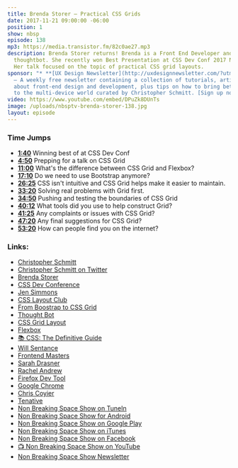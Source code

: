 ```yaml
---
title: Brenda Storer — Practical CSS Grids
date: 2017-11-21 09:00:00 -06:00
position: 1
show: nbsp
episode: 138
mp3: https://media.transistor.fm/82c0ae27.mp3
description: Brenda Storer returns! Brenda is a Front End Developer and Designer at
  thoughtbot. She recently won Best Presentation at CSS Dev Conf 2017 New Orleans.
  Her talk focused on the topic of practical CSS grid layouts.
sponsor: "* **[UX Design Newsletter](http://uxdesignnewsletter.com/?utm_source=nbsptv138&utm_medium=podcast&utm_campaign=uxdesignnewsletter)**
  — A weekly free newsletter containing a collection of tutorials, articles, and videos
  about front-end design and development, plus tips on how to bring better engagement
  to the multi-device world curated by Christopher Schmitt. [Sign up now!](http://uxdesignnewsletter.com/?utm_source=nbsptv138&utm_medium=podcast&utm_campaign=uxdesignnewsletter)"
video: https://www.youtube.com/embed/DPuZk8DUnTs
image: /uploads/nbsptv-brenda-storer-138.jpg
layout: episode
---
```


### Time Jumps

* **[1:40](https://goodstuff.fm/nbsp/138#t=1:40)** Winning best of at CSS Dev Conf
* **[4:50](https://goodstuff.fm/nbsp/138#t=4:50)** Prepping for a talk on CSS Grid
* **[11:00](https://goodstuff.fm/nbsp/138#t=11:00)** What's the difference between CSS Grid and Flexbox?
* **[17:10](https://goodstuff.fm/nbsp/138#t=17:10)** Do we need to use Bootstrap anymore?
* **[26:25](https://goodstuff.fm/nbsp/138#t=26:25)** CSS isn't intuitive and CSS Grid helps make it easier to maintain.
* **[33:20](https://goodstuff.fm/nbsp/138#t=33:20)** Solving real problems with Grid first.
* **[34:50](https://goodstuff.fm/nbsp/138#t=34:50)** Pushing and testing the boundaries of CSS Grid
* **[40:12](https://goodstuff.fm/nbsp/138#t=40:12)** What tools did you use to help construct Grid?
* **[41:25](https://goodstuff.fm/nbsp/138#t=41:25)** Any complaints or issues with CSS Grid?
* **[47:20](https://goodstuff.fm/nbsp/138#t=47:20)** Any final suggestions for CSS Grid?
* **[53:20](https://goodstuff.fm/nbsp/138#t=53:20)** How can people find you on the internet?

### Links:

* [Christopher Schmitt](http://Christopher.org)
* [Christopher Schmitt on Twitter](https://twitter.com/teleject)
* [Brenda Storer](http://brendastorer.com/)
* [CSS Dev Conference](https://2017.cssdevconf.com/)
* [Jen Simmons](http://jensimmons.com/)
* [CSS Layout Club](https://www.meetup.com/CSS-Layout-Club/)
* [From Boostrap to CSS Grid](https://open.nytimes.com/bootstrap-to-css-grid-87b3f5f830e4)
* [Thought Bot](https://thoughtbot.com/new-york-city)
* [CSS Grid Layout](https://developer.mozilla.org/en-US/docs/Web/CSS/CSS_Grid_Layout)
* [Flexbox](https://developer.mozilla.org/en-US/docs/Learn/CSS/CSS_layout/Flexbox)
* [📚 CSS: The Definitive Guide](https://www.amazon.com/CSS-Definitive-Guide-Visual-Presentation/dp/1449393195/)
* [Will Sentance](http://willsentance.com/)
* [Frontend Masters](https://frontendmasters.com/)
* [Sarah Drasner](https://sarahdrasnerdesign.com/)
* [Rachel Andrew](https://rachelandrew.co.uk/)
* [Firefox Dev Tool](https://developer.mozilla.org/en-US/docs/Tools)
* [Google Chrome](https://www.google.com/chrome/browser/desktop/index.html)
* [Chris Coyier](https://chriscoyier.net/)
* [Tenative](https://robots.thoughtbot.com/tentative)
* [Non Breaking Space Show on TuneIn](http://tunein.com/radio/Non-Breaking-Space-Show-p885155/)
* [Non Breaking Space Show for Android](http://subscribeonandroid.com/feeds.goodstuff.fm/nbsp)
* [Non Breaking Space Show on Google Play](https://playmusic.app.goo.gl/?ibi=com.google.PlayMusic&isi=691797987&ius=googleplaymusic&link=https://play.google.com/music/m/Iw5ik6iwalo5vmda5rqyrotdney?t%3DNon_Breaking_Space_Show%26pcampaignid%3DMKT-na-all-co-pr-mu-pod-16)
* [Non Breaking Space Show on iTunes](https://itunes.apple.com/ca/podcast/non-breaking-space-show/id507162981?mt=2&ign-mpt=uo%3D4)
* [Non Breaking Space Show on Facebook](https://www.facebook.com/nbsptv)
* [📺 Non Breaking Space Show on YouTube](https://www.youtube.com/channel/UC--mqA75V3CM8hxId0l7e_g?sub_confirmation=1)
* [Non Breaking Space Show Newsletter](http://newsletter.nonbreakingspace.tv/)
